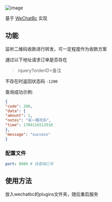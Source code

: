 ![image](https://github.com/meteorOSS/wechat-pay/assets/61687266/862f4901-828c-4f39-aa00-7c9cb302d584)


基于 [WeChatBc](https://github.com/meteorOSS/WeChatBc) 实现

## 功能

监听二维码收款进行转发，可一定程度作为收款方案

通过以下地址请求订单是否存在

> /query?orderID=备注

不存在时返回状态码 `-1200`

查询成功示例:

``` json
{
"code": 200,
"data": {
"amount": 1,
"notes": "买一瓶可乐",
"time": 1709116512918
},
"message": "success"
}
```


### 配置文件

``` yaml
port: 8080 # 挂载端口号
```

## 使用方法
放入wechatbc的plugins文件夹，随后重启服务
